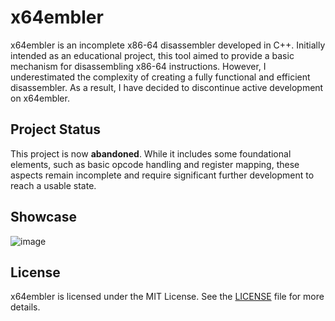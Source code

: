# x64embler
x64embler is an incomplete x86-64 disassembler developed in C++. Initially intended as an educational project, this tool aimed to provide a basic mechanism for disassembling x86-64 instructions. However, I underestimated the complexity of creating a fully functional and efficient disassembler. As a result, I have decided to discontinue active development on x64embler.

## Project Status
This project is now **abandoned**. While it includes some foundational elements, such as basic opcode handling and register mapping, these aspects remain incomplete and require significant further development to reach a usable state.

## Showcase
![image](https://github.com/user-attachments/assets/35b15f42-3e9e-458f-b62f-04bb68d2bc48)

## License
x64embler is licensed under the MIT License. See the [LICENSE](LICENSE) file for more details.